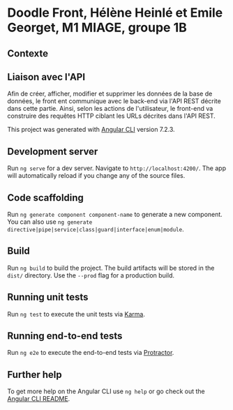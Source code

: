 # Doodle Front, Hélène Heinlé et Emile Georget, M1 MIAGE, groupe 1B


## Contexte

## Liaison avec l'API 
Afin de créer, afficher, modifier et supprimer les données de la base de données, le front ent communique avec le back-end via l'API REST décrite dans cette partie. Ainsi, selon les actions de l'utilisateur, le front-end va construire des requêtes HTTP ciblant les URLs décrites dans l'API REST.





This project was generated with [Angular CLI](https://github.com/angular/angular-cli) version 7.2.3.

## Development server

Run `ng serve` for a dev server. Navigate to `http://localhost:4200/`. The app will automatically reload if you change any of the source files.

## Code scaffolding

Run `ng generate component component-name` to generate a new component. You can also use `ng generate directive|pipe|service|class|guard|interface|enum|module`.

## Build

Run `ng build` to build the project. The build artifacts will be stored in the `dist/` directory. Use the `--prod` flag for a production build.

## Running unit tests

Run `ng test` to execute the unit tests via [Karma](https://karma-runner.github.io).

## Running end-to-end tests

Run `ng e2e` to execute the end-to-end tests via [Protractor](http://www.protractortest.org/).

## Further help

To get more help on the Angular CLI use `ng help` or go check out the [Angular CLI README](https://github.com/angular/angular-cli/blob/master/README.md).
